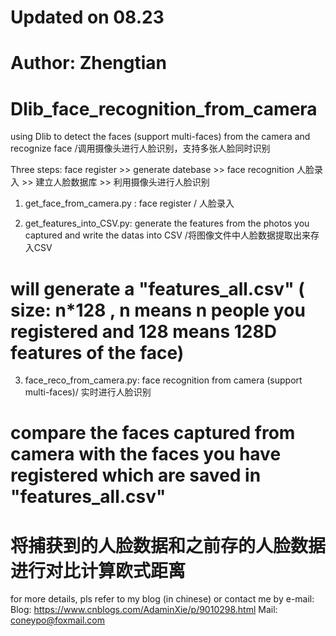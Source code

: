# Updated on 08.23
# Author: Zhengtian

# Dlib_face_recognition_from_camera
using Dlib to detect the faces (support multi-faces) from the camera and recognize face  /调用摄像头进行人脸识别，支持多张人脸同时识别

Three steps:
  face register >> generate datebase >> face recognition
  人脸录入 >> 建立人脸数据库 >> 利用摄像头进行人脸识别

1. get_face_from_camera.py : face register / 人脸录入

2. get_features_into_CSV.py: generate the features from the photos you captured and write the datas into CSV /将图像文件中人脸数据提取出来存入CSV
  # will generate a "features_all.csv" ( size: n*128 , n means n people you registered and 128 means 128D features of the face)

3. face_reco_from_camera.py: face recognition from camera (support multi-faces)/ 实时进行人脸识别
  # compare the faces captured from camera with the faces you have registered which are saved in "features_all.csv"
  # 将捕获到的人脸数据和之前存的人脸数据进行对比计算欧式距离
  
 for more details, pls refer to my blog (in chinese) or contact me by e-mail:
  Blog: https://www.cnblogs.com/AdaminXie/p/9010298.html
  Mail: coneypo@foxmail.com

